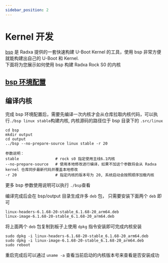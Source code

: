 ```yaml
---
sidebar_position: 2
---
```


# Kernel 开发

[bsp](https://github.com/radxa-repo/bsp) 是 Radxa 提供的一套快速构建 U-Boot Kernel 的工具，使用 bsp 非常方便就能构建出自己的 U-Boot 和 Kernel.  
下面将为您展示如何使用 bsp 构建 Radxa Rock S0 的内核

## [bsp 环境配置](https://radxa-repo.github.io/bsp/)

## 编译内核

完成 bsp 环境配置后，需要先编译一次内核才会从仓库拉取内核代码，可以执行`./bsp linux stable`构建内核, 内核源码的路径位于 bsp 目录下的 `.src/linux`

```
cd bsp
mkdir output
cd output
../bsp --no-prepare-source linux stable -r 20

参数说明：
stable                # rock s0 指定使用主线6.1内核
--no-prepare-source   # 使用本地修改进行编译，如果不加这个参数将会从 Radxa kernel 仓库同步最新代码并覆盖本地修改
-r 20                 # 指定内核的版本号为 20, 系统启动会按照顺序加载内核
```

更多 bsp 参数使用说明可以执行 `./bsp`查看

编译完成后会在 bsp/output 目录生成许多 `deb` 包， 只需要安装下面两个 `deb` 即可

```
linux-headers-6.1.68-20-stable_6.1.68-20_arm64.deb
linux-image-6.1.68-20-stable_6.1.68-20_arm64.deb
```

将上面两个 `deb` 包复制到板子上使用 `dpkg` 指令安装即可完成内核安装

```
sudo dpkg -i linux-headers-6.1.68-20-stable_6.1.68-20_arm64.deb
sudo dpkg -i linux-image-6.1.68-20-stable_6.1.68-20_arm64.deb
sudo reboot
```

重启完成后可以通过 `uname -a` 查看当前启动的内核版本号来查看是否安装成功

